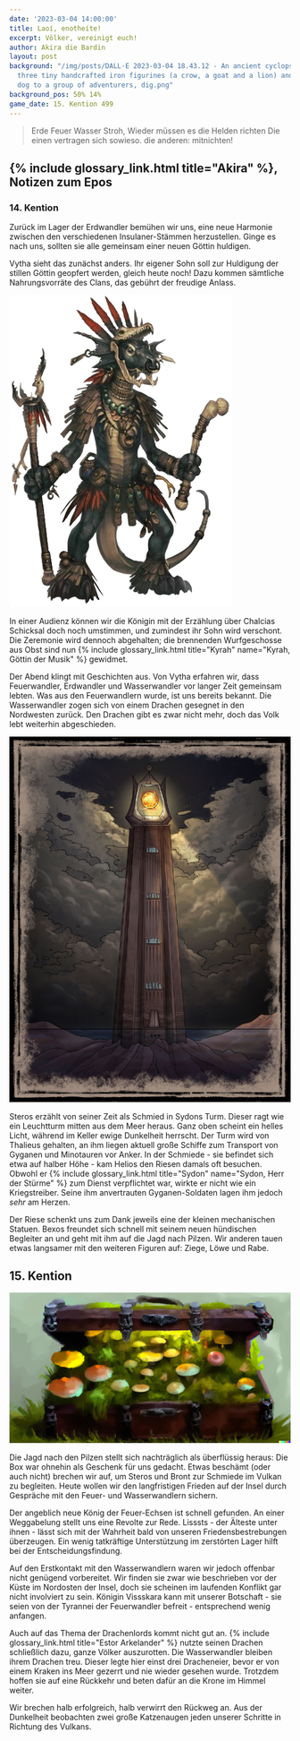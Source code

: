 ```yaml
---
date: '2023-03-04 14:00:00'
title: Laoí, enotheíte!
excerpt: Völker, vereinigt euch!
author: Akira die Bardin
layout: post
background: "/img/posts/DALL·E 2023-03-04 18.43.12 - An ancient cyclops smith gifting
  three tiny handcrafted iron figurines (a crow, a goat and a lion) and a mechanical
  dog to a group of adventurers, dig.png"
background_pos: 50% 14%
game_date: 15. Kention 499
---
```


<div class="rhyme">
  <blockquote>
    Erde Feuer Wasser Stroh,
    Wieder müssen es die Helden richten
    Die einen vertragen sich sowieso.
    die anderen: mitnichten!
  </blockquote>
</div>

## {% include glossary_link.html title="Akira" %}, Notizen zum Epos

### 14. Kention

Zurück im Lager der Erdwandler bemühen wir uns, eine neue Harmonie zwischen den verschiedenen Insulaner-Stämmen herzustellen. Ginge es nach uns, sollten sie alle gemeinsam einer neuen Göttin huldigen.

Vytha sieht das zunächst anders. Ihr eigener Sohn soll zur Huldigung der stillen Göttin geopfert werden, gleich heute noch! Dazu kommen sämtliche Nahrungsvorräte des Clans, das gebührt der freudige Anlass.

![Vytha](/img/posts/Vytha.png)

In einer Audienz können wir die Königin mit der Erzählung über Chalcias Schicksal doch noch umstimmen, und zumindest ihr Sohn wird verschont. Die Zeremonie wird dennoch abgehalten; die brennenden Wurfgeschosse aus Obst sind nun {% include glossary_link.html title="Kyrah" name="Kyrah, Göttin der Musik" %} gewidmet.

Der Abend klingt mit Geschichten aus. Von Vytha erfahren wir, dass Feuerwandler, Erdwandler und Wasserwandler vor langer Zeit gemeinsam lebten. Was aus den Feuerwandlern wurde, ist uns bereits bekannt. Die Wasserwandler zogen sich von einem Drachen gesegnet in den Nordwesten zurück. Den Drachen gibt es zwar nicht mehr, doch das Volk lebt weiterhin abgeschieden.

![Sydons turm](/img/posts/dungeon_praxys_tower.jpg)

Steros erzählt von seiner Zeit als Schmied in Sydons Turm. Dieser ragt wie ein Leuchtturm mitten aus dem Meer heraus. Ganz oben scheint ein helles Licht, während im Keller ewige Dunkelheit herrscht. Der Turm wird von Thalieus gehalten, an ihm liegen aktuell große Schiffe zum Transport von Gyganen und Minotauren vor Anker. In der Schmiede - sie befindet sich etwa auf halber Höhe - kam Helios den Riesen damals oft besuchen. Obwohl er {% include glossary_link.html title="Sydon" name="Sydon, Herr der Stürme" %} zum Dienst verpflichtet war, wirkte er nicht wie ein Kriegstreiber. Seine ihm anvertrauten Gyganen-Soldaten lagen ihm jedoch _sehr_ am Herzen.

Der Riese schenkt uns zum Dank jeweils eine der kleinen mechanischen Statuen. Bexos freundet sich schnell mit seinem neuen hündischen Begleiter an und geht mit ihm auf die Jagd nach Pilzen. Wir anderen tauen etwas langsamer mit den weiteren Figuren auf: Ziege, Löwe und Rabe.
## 15. Kention

![pilzbox](/img/posts/mushroombox.png)

Die Jagd nach den Pilzen stellt sich nachträglich als überflüssig heraus: Die Box war ohnehin als Geschenk für uns gedacht. Etwas beschämt (oder auch nicht) brechen wir auf, um Steros und Bront zur Schmiede im Vulkan zu begleiten. Heute wollen wir den langfristigen Frieden auf der Insel durch Gespräche mit den Feuer- und Wasserwandlern sichern.

Der angeblich neue König der Feuer-Echsen ist schnell gefunden. An einer Weggabelung stellt uns eine Revolte zur Rede. Lisssts - der Älteste unter ihnen - lässt sich mit der Wahrheit bald von unseren Friedensbestrebungen überzeugen. Ein wenig tatkräftige Unterstützung im zerstörten Lager hilft bei der Entscheidungsfindung.

Auf den Erstkontakt mit den Wasserwandlern waren wir jedoch offenbar nicht genügend vorbereitet. Wir finden sie zwar wie beschrieben vor der Küste im Nordosten der Insel, doch sie scheinen im laufenden Konflikt gar nicht involviert zu sein. Königin Vissskara kann mit unserer Botschaft - sie seien von der Tyrannei der Feuerwandler befreit - entsprechend wenig anfangen.

Auch auf das Thema der Drachenlords kommt nicht gut an. {% include glossary_link.html title="Estor Arkelander" %} nutzte seinen Drachen schließlich dazu, ganze Völker auszurotten. Die Wasserwandler bleiben ihrem Drachen treu. Dieser legte hier einst drei Dracheneier, bevor er von einem Kraken ins Meer gezerrt und nie wieder gesehen wurde. Trotzdem hoffen sie auf eine Rückkehr und beten dafür an die Krone im Himmel weiter.

Wir brechen halb erfolgreich, halb verwirrt den Rückweg an. Aus der Dunkelheit beobachten zwei große Katzenaugen jeden unserer Schritte in Richtung des Vulkans.
